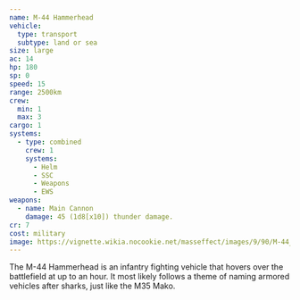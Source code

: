 ```yaml
---
name: M-44 Hammerhead
vehicle:
  type: transport
  subtype: land or sea
size: large
ac: 14
hp: 180
sp: 0
speed: 15
range: 2500km
crew:
  min: 1
  max: 3
cargo: 1
systems:
  - type: combined
    crew: 1
    systems:
      - Helm
      - SSC
      - Weapons
      - EWS
weapons:
  - name: Main Cannon
    damage: 45 (1d8[x10]) thunder damage.
cr: 7
cost: military
image: https://vignette.wikia.nocookie.net/masseffect/images/9/90/M-44_Hammerhead_2160p.png/revision/latest/scale-to-width-down/640?cb=20141021172824
---
```


The M-44 Hammerhead is an infantry fighting vehicle that hovers over the battlefield at up to <me-distance length="90" large /> an hour.
It most likely follows a theme of naming armored vehicles after sharks, just like the M35 Mako.

